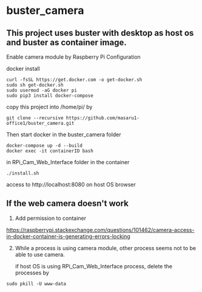 # buster_camera

## This project uses buster with desktop as host os and buster as container image.

Enable camera module by Raspberry Pi Configuration

docker install
```
curl -fsSL https://get.docker.com -o get-docker.sh
sudo sh get-docker.sh
sudo usermod -aG docker pi
sudo pip3 install docker-compose
```

copy this project into /home/pi/ by
```
git clone --recursive https://github.com/masaru1-office1/buster_camera.git
```
Then start docker in the buster_camera folder
```
docker-compose up -d --build
docker exec -it containerID bash
```
in RPi_Cam_Web_Interface folder in the container
```
./install.sh
```
access to http://localhost:8080 on host OS browser


## If the web camera doesn't work

1. Add permission to container

https://raspberrypi.stackexchange.com/questions/101462/camera-access-in-docker-container-is-generating-errors-locking

2. While a process is using camera module, other process seems not to be able to use camera.

   if host OS is using RPi_Cam_Web_Interface process, delete the processes by
```
sudo pkill -U www-data
```
